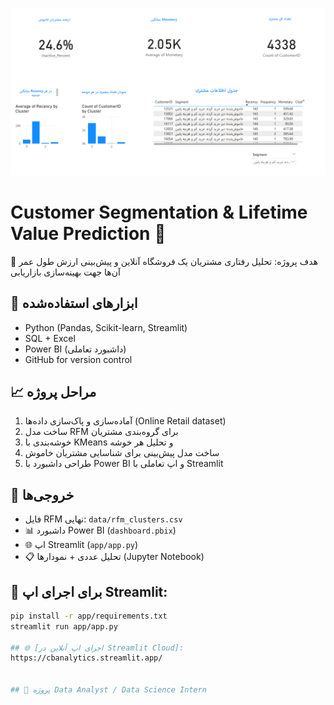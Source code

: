 ![cover](cover.png)

# Customer Segmentation & Lifetime Value Prediction 🧠

🎯 هدف پروژه: تحلیل رفتاری مشتریان یک فروشگاه آنلاین و پیش‌بینی ارزش طول عمر آن‌ها جهت بهینه‌سازی بازاریابی

## 🔧 ابزارهای استفاده‌شده

- Python (Pandas, Scikit-learn, Streamlit)
- SQL + Excel
- Power BI (داشبورد تعاملی)
- GitHub for version control

## 📈 مراحل پروژه

1. آماده‌سازی و پاک‌سازی داده‌ها (Online Retail dataset)
2. ساخت مدل RFM برای گروه‌بندی مشتریان
3. خوشه‌بندی با KMeans و تحلیل هر خوشه
4. ساخت مدل پیش‌بینی برای شناسایی مشتریان خاموش
5. طراحی داشبورد با Power BI و اپ تعاملی با Streamlit

## 🚀 خروجی‌ها

- فایل RFM نهایی: `data/rfm_clusters.csv` 
- 📊 داشبورد Power BI (`dashboard.pbix`)
- 🌐 اپ Streamlit (`app/app.py`)
- 📋 تحلیل عددی + نمودارها (Jupyter Notebook)

## 🎯 برای اجرای اپ Streamlit:

```bash
pip install -r app/requirements.txt
streamlit run app/app.py

## 🌐 [اجرای اپ آنلاین در Streamlit Cloud]:
https://cbanalytics.streamlit.app/


## 📌 پروژه Data Analyst / Data Science Intern
